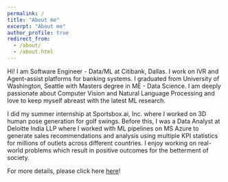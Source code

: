```yaml
---
permalink: /
title: "About me"
excerpt: "About me"
author_profile: true
redirect_from: 
  - /about/
  - /about.html
---
```


Hi! I am Software Engineer - Data/ML at Citibank, Dallas. I work on IVR and Agent-assist platforms for banking systems. 
I graduated from University of Washington, Seattle with Masters degree in ME - Data Science.  I am deeply passionate about Computer Vision and Natural Language Processing and love to keep myself abreast with the latest ML research. 

I did my summer internship at Sportsbox.ai, Inc. where I worked on 3D human pose generation for golf swings. Before this, I was a Data Analyst at Deloitte India LLP  where I worked with ML pipelines on MS Azure to generate sales recommendations and analysis using multiple KPI statistics for millions of outlets across different countries. I enjoy working on real-world problems which result in positive outcomes for the betterment of society.



For more details, please click here [here](https://samartha27.github.io/cv/)!
